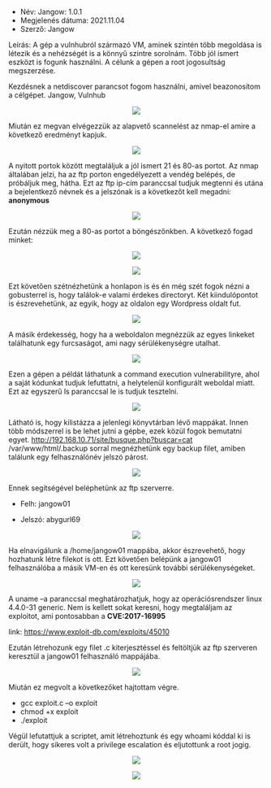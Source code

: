 - Név: Jangow: 1.0.1
- Megjelenés dátuma: 2021.11.04
- Szerző: Jangow

Leírás: A gép a vulnhubról származó VM, aminek szintén több megoldása is létezik és a nehézségét is a könnyű szintre sorolnám. Több jól ismert eszközt is fogunk használni. A célunk a gépen a root jogosultság megszerzése.

Kezdésnek a netdiscover parancsot fogom használni, amivel beazonosítom a célgépet.
Jangow, Vulnhub



<p align="center">
  <img src="https://github.com/prox11/CTF-Writeups/assets/148764185/fe9e04bd-7b45-420f-89ea-d51ad7e888ad">
</p>

Miután ez megvan elvégezzük az alapvető scannelést az nmap-el amire a következő eredményt kapjuk.


<p align="center">
  <img src="https://github.com/prox11/CTF-Writeups/assets/148764185/e3b2467a-1486-4b22-9f96-c6bc766e469c">
</p>


A nyitott portok között megtaláljuk a jól ismert 21 és 80-as portot. Az nmap általában jelzi, ha az ftp porton engedélyezett a vendég belépés, de próbáljuk meg, hátha. Ezt az ftp ip-cím paranccsal tudjuk megtenni és utána a bejelentkező névnek és a jelszónak is a következőt kell megadni: **anonymous**

<p align="center">
  <img src="https://github.com/prox11/CTF-Writeups/assets/148764185/4eb6123e-b1d7-4d72-b182-bb9f803cb551">
</p>


Ezután nézzük meg a 80-as portot a böngészőnkben. A következő fogad minket:

<p align="center">
  <img src="https://github.com/prox11/CTF-Writeups/assets/148764185/65ce47f3-84d1-4686-a8ab-ae1791760441">
</p>


<p align="center">
  <img src="https://github.com/prox11/CTF-Writeups/assets/148764185/22df101e-2ad3-4889-a871-2811d7750dd8">
</p>


Ezt követően szétnézhetünk a honlapon is és én még szét fogok nézni a gobusterrel is, hogy találok-e valami érdekes directoryt. Két kiindulópontot is észrevehetünk, az egyik, hogy az oldalon egy Wordpress oldalt fut.

<p align="center">
  <img src="https://github.com/prox11/CTF-Writeups/assets/148764185/81002365-80c3-4989-baa3-edcf7004a7e3">
</p>


A másik érdekesség, hogy ha a weboldalon megnézzük az egyes linkeket találhatunk egy furcsaságot, ami nagy sérülékenységre utalhat.

<p align="center">
  <img src="https://github.com/prox11/CTF-Writeups/assets/148764185/abec05e0-eb7f-476e-a3b1-6dfeb6388120">
</p>


Ezen a gépen a példát láthatunk a command execution vulnerabilityre, ahol a saját kódunkat tudjuk lefuttatni, a helytelenül konfigurált weboldal miatt. Ezt az egyszerű ls paranccsal le is tudjuk tesztelni.

<p align="center">
  <img src="https://github.com/prox11/CTF-Writeups/assets/148764185/53cc8a74-e643-4684-bc0d-7881518f662e">
</p>


Látható is, hogy kilistázza a jelenlegi könyvtárban lévő mappákat. Innen több módszerrel is be lehet jutni a gépbe, ezek közül fogok bemutatni egyet.
http://192.168.10.71/site/busque.php?buscar=cat /var/www/html/.backup sorral megnézhetünk egy backup filet, amiben találunk egy felhasználónév jelszó párost.


<p align="center">
  <img src="https://github.com/prox11/CTF-Writeups/assets/148764185/7f4c60b9-8d41-46dc-98f2-035d73a19eab">
</p>


Ennek segítségével beléphetünk az ftp szerverre.

- Felh: jangow01

- Jelszó: abygurl69


<p align="center">
  <img src="https://github.com/prox11/CTF-Writeups/assets/148764185/e4def77b-e1c3-4e28-9ad7-b5fbc9e5bd3a">
</p>


Ha elnavigálunk a /home/jangow01 mappába, akkor észrevehető, hogy hozhatunk létre filekot is ott. Ezt követően belépünk a jangow01 felhasználóba a másik VM-en és ott keresünk további sérülékenységeket.


<p align="center">
  <img src="https://github.com/prox11/CTF-Writeups/assets/148764185/6b355899-8711-4901-b5b4-bb3530756b96">
</p>


A uname –a paranccsal meghatározhatjuk, hogy az operációsrendszer linux 4.4.0-31 generic. Nem is kellett sokat keresni, hogy megtaláljam az exploitot, ami pontosabban a  **CVE:2017-16995** 

link: https://www.exploit-db.com/exploits/45010

Ezután létrehozunk egy filet .c kiterjesztéssel és feltöltjük az ftp szerveren keresztül a jangow01 felhasználó mappájába. 


<p align="center">
  <img src="https://github.com/prox11/CTF-Writeups/assets/148764185/9ae46c14-9085-4e4a-9dab-2e0ee53a29af">
</p>

Miután ez megvolt a következőket hajtottam végre.

- gcc exploit.c –o exploit
- chmod +x exploit
- ./exploit

Végül lefutattjuk a scriptet, amit létrehoztunk és egy whoami kóddal ki is derült, hogy sikeres volt a privilege escalation és eljutottunk a root jogig.


<p align="center">
  <img src="https://github.com/prox11/CTF-Writeups/assets/148764185/60ff0d08-08b0-4987-af93-3c6f96b1a04f">
</p>

<p align="center">
  <img src="https://github.com/prox11/CTF-Writeups/assets/148764185/c8fb5481-5da7-4f44-b391-043fd8c0a508">
</p>





